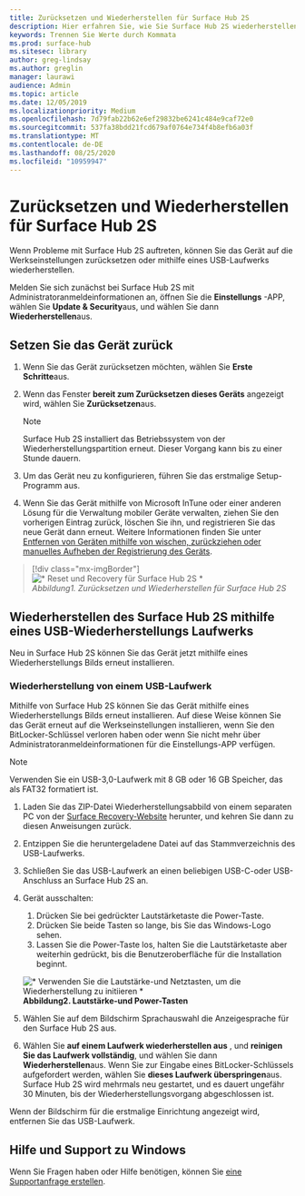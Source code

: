 ```yaml
---
title: Zurücksetzen und Wiederherstellen für Surface Hub 2S
description: Hier erfahren Sie, wie Sie Surface Hub 2S wiederherstellen und zurücksetzen.
keywords: Trennen Sie Werte durch Kommata
ms.prod: surface-hub
ms.sitesec: library
author: greg-lindsay
ms.author: greglin
manager: laurawi
audience: Admin
ms.topic: article
ms.date: 12/05/2019
ms.localizationpriority: Medium
ms.openlocfilehash: 7d79fab22b62e6ef29832be6241c484e9caf72e0
ms.sourcegitcommit: 537fa38bdd21fcd679af0764e734f4b8efb6a03f
ms.translationtype: MT
ms.contentlocale: de-DE
ms.lasthandoff: 08/25/2020
ms.locfileid: "10959947"
---
```

# Zurücksetzen und Wiederherstellen für Surface Hub 2S

Wenn Probleme mit Surface Hub 2S auftreten, können Sie das Gerät auf die Werkseinstellungen zurücksetzen oder mithilfe eines USB-Laufwerks wiederherstellen.

Melden Sie sich zunächst bei Surface Hub 2S mit Administratoranmeldeinformationen an, öffnen Sie die **Einstellungs** -APP, wählen Sie **Update & Security**aus, und wählen Sie dann **Wiederherstellen**aus.

## Setzen Sie das Gerät zurück

1. Wenn Sie das Gerät zurücksetzen möchten, wählen Sie **Erste Schritte**aus.

2. Wenn das Fenster **bereit zum Zurücksetzen dieses Geräts** angezeigt wird, wählen Sie **Zurücksetzen**aus. 
  
   > [!NOTE]
   > Surface Hub 2S installiert das Betriebssystem von der Wiederherstellungspartition erneut. Dieser Vorgang kann bis zu einer Stunde dauern.
  
3. Um das Gerät neu zu konfigurieren, führen Sie das erstmalige Setup-Programm aus.

4. Wenn Sie das Gerät mithilfe von Microsoft InTune oder einer anderen Lösung für die Verwaltung mobiler Geräte verwalten, ziehen Sie den vorherigen Eintrag zurück, löschen Sie ihn, und registrieren Sie das neue Gerät dann erneut. Weitere Informationen finden Sie unter [Entfernen von Geräten mithilfe von wischen, zurückziehen oder manuelles Aufheben der Registrierung des Geräts](https://docs.microsoft.com/intune/devices-wipe).

> [!div class="mx-imgBorder"]
> ![* Reset und Recovery für Surface Hub 2S *](images/sh2-reset.png)
<br/>*Abbildung1. Zurücksetzen und Wiederherstellen für Surface Hub 2S* 

## Wiederherstellen des Surface Hub 2S mithilfe eines USB-Wiederherstellungs Laufwerks

Neu in Surface Hub 2S können Sie das Gerät jetzt mithilfe eines Wiederherstellungs Bilds erneut installieren.

### Wiederherstellung von einem USB-Laufwerk

Mithilfe von Surface Hub 2S können Sie das Gerät mithilfe eines Wiederherstellungs Bilds erneut installieren. Auf diese Weise können Sie das Gerät erneut auf die Werkseinstellungen installieren, wenn Sie den BitLocker-Schlüssel verloren haben oder wenn Sie nicht mehr über Administratoranmeldeinformationen für die Einstellungs-APP verfügen.

>[!NOTE]
>Verwenden Sie ein USB-3,0-Laufwerk mit 8 GB oder 16 GB Speicher, das als FAT32 formatiert ist.

1. Laden Sie das ZIP-Datei Wiederherstellungsabbild von einem separaten PC von der [Surface Recovery-Website](https://support.microsoft.com/surfacerecoveryimage?devicetype=surfacehub2s) herunter, und kehren Sie dann zu diesen Anweisungen zurück. 

1. Entzippen Sie die heruntergeladene Datei auf das Stammverzeichnis des USB-Laufwerks.  

1. Schließen Sie das USB-Laufwerk an einen beliebigen USB-C-oder USB-Anschluss an Surface Hub 2S an.

1. Gerät ausschalten:

   1. Drücken Sie bei gedrückter Lautstärketaste die Power-Taste.
   1. Drücken Sie beide Tasten so lange, bis Sie das Windows-Logo sehen.
   1. Lassen Sie die Power-Taste los, halten Sie die Lautstärketaste aber weiterhin gedrückt, bis die Benutzeroberfläche für die Installation beginnt.

   ![* Verwenden Sie die Lautstärke-und Netztasten, um die Wiederherstellung zu initiieren *](images/sh2-keypad.png) <br>
   **Abbildung2. Lautstärke-und Power-Tasten**

1. Wählen Sie auf dem Bildschirm Sprachauswahl die Anzeigesprache für den Surface Hub 2S aus.

1. Wählen Sie **auf einem Laufwerk wiederherstellen aus** , und **reinigen Sie das Laufwerk vollständig**, und wählen Sie dann **Wiederherstellen**aus. Wenn Sie zur Eingabe eines BitLocker-Schlüssels aufgefordert werden, wählen Sie **dieses Laufwerk überspringen**aus. Surface Hub 2S wird mehrmals neu gestartet, und es dauert ungefähr 30 Minuten, bis der Wiederherstellungsvorgang abgeschlossen ist.

Wenn der Bildschirm für die erstmalige Einrichtung angezeigt wird, entfernen Sie das USB-Laufwerk.

## Hilfe und Support zu Windows

Wenn Sie Fragen haben oder Hilfe benötigen, können Sie [eine Supportanfrage erstellen](https://support.microsoft.com/supportforbusiness/productselection).
